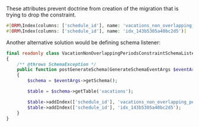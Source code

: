 These attributes prevent doctrine from creation of the migration that is trying to drop the constraint.

```php
#[ORM\Index(columns: ['schedule_id'], name: 'vacations_non_overlapping_periods')]
#[ORM\Index(columns: ['schedule_id'], name: 'idx_143b5305a40bc2d5')]
```

Another alternative solution would be defining schema listener:

```php
final readonly class VacationNonOverlappingPeriodsConstraintSchemaListener
{
    /** @throws SchemaException */
    public function postGenerateSchema(GenerateSchemaEventArgs $eventArgs): void
    {
        $schema = $eventArgs->getSchema();

        $table = $schema->getTable('vacations');

        $table->addIndex(['schedule_id'], 'vacations_non_overlapping_periods');
        $table->addIndex(['schedule_id'], 'idx_143b5305a40bc2d5');
    }
}
```

